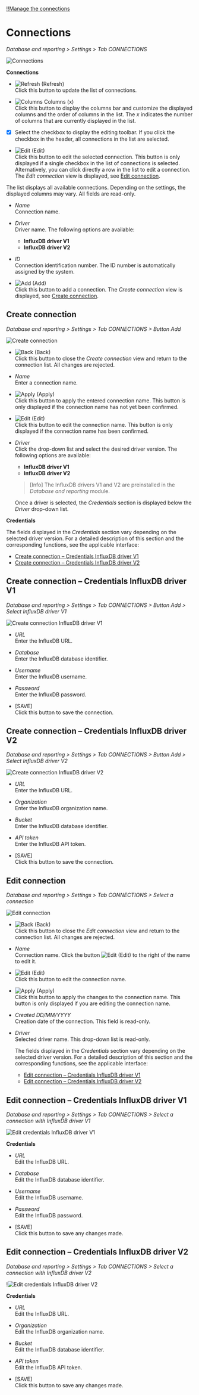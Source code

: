 [!!Manage the connections](../Integration/04_ManageConnections.md)

# Connections

*Database and reporting > Settings > Tab CONNECTIONS*

![Connections](../../Assets/Screenshots/DatabaseAndReporting/Settings/Connections/Connections.png "[Connections]")

**Connections**

- ![Refresh](../../Assets/Icons/Refresh01.png "[Refresh]") (Refresh)   
    Click this button to update the list of connections.

[comment]: <> (Sollte VIEW-Menü standardmäßig vorkommen? Frage gilt auch für Logs.)


- ![Columns](../../Assets/Icons/Columns.png "[Columns]") Columns (x)   
    Click this button to display the columns bar and customize the displayed columns and the order of columns in the list. The *x* indicates the number of columns that are currently displayed in the list.

- [x]     
    Select the checkbox to display the editing toolbar. If you click the checkbox in the header, all connections in the list are selected.

- ![Edit](../../Assets/Icons/Edit01.png "[Edit]") (Edit)  
    Click this button to edit the selected connection. This button is only displayed if a single checkbox in the list of connections is selected. Alternatively, you can click directly a row in the list to edit a connection. The *Edit connection* view is displayed, see [Edit connection](#edit-connection).


The list displays all available connections. Depending on the settings, the displayed columns may vary. All fields are read-only.

- *Name*  
    Connection name.

- *Driver*  
    Driver name. The following options are available:
    - **InfluxDB driver V1**
    - **InfluxDB driver V2**

- *ID*  
    Connection identification number. The ID number is automatically assigned by the system.

- ![Add](../../Assets/Icons/Plus01.png "[Add]") (Add)  
    Click this button to add a connection. The *Create connection* view is displayed, see [Create connection](#create-connection).


## Create connection

*Database and reporting > Settings > Tab CONNECTIONS > Button Add*

![Create connection](../../Assets/Screenshots/DatabaseAndReporting/Settings/Connections/CreateConnection.png "[Create connection]")

- ![Back](../../Assets/Icons/Back02.png "[Back]") (Back)   
    Click this button to close the *Create connection* view and return to the connection list. All changes are rejected.

- *Name*   
    Enter a connection name.

- ![Apply](../../Assets/Icons/Check.png "[Apply]") (Apply)  
    Click this button to apply the entered connection name. This button is only displayed if the connection name has not yet been confirmed. 

- ![Edit](../../Assets/Icons/Edit02.png "[Edit]") (Edit)  
    Click this button to edit the connection name. This button is only displayed if the connection name has been confirmed. 

- *Driver*  
    Click the drop-down list and select the desired driver version. The following options are available:
    - **InfluxDB driver V1**
    - **InfluxDB driver V2**
      
    > [Info] The InfluxDB drivers V1 and V2 are preinstalled in the *Database and reporting* module.

    Once a driver is selected, the *Credentials* section is displayed below the *Driver* drop-down list.

**Credentials**

The fields displayed in the *Credentials* section vary depending on the selected driver version. For a detailed description of this section and the corresponding functions, see the applicable interface: 
  - [Create connection &ndash; Credentials InfluxDB driver V1](#create-connection–-credentials-influxdb-driver-v1)   
  - [Create connection &ndash; Credentials InfluxDB driver V2](#create-connection–-credentials-influxdb-driver-v2) 
    

## Create connection &ndash; Credentials InfluxDB driver V1

*Database and reporting > Settings > Tab CONNECTIONS > Button Add > Select InfluxDB driver V1*

![Create connection InfluxDB driver V1](../../Assets/Screenshots/DatabaseAndReporting/Settings/Connections/CreateConnectionInfluxDBDriverV1.png "[Create connection InfluxDB driver V1]")

- *URL*  
    Enter the InfluxDB URL.

- *Database*  
    Enter the InfluxDB database identifier.

- *Username*  
    Enter the InfluxDB username.

- *Password*  
    Enter the InfluxDB password.

- [SAVE]  
    Click this button to save the connection.

    
## Create connection &ndash; Credentials InfluxDB driver V2

*Database and reporting > Settings > Tab CONNECTIONS > Button Add > Select InfluxDB driver V2*

![Create connection InfluxDB driver V2](../../Assets/Screenshots/DatabaseAndReporting/Settings/Connections/CreateConnectionInfluxDBDriverV2.png "[Create connection InfluxDB driver V2]")

- *URL*  
    Enter the InfluxDB URL.

- *Organization*  
    Enter the InfluxDB organization name.

- *Bucket*  
    Enter the InfluxDB database identifier.

- *API token*  
    Enter the InfluxDB API token.

- [SAVE]  
    Click this button to save the connection.


## Edit connection

*Database and reporting > Settings > Tab CONNECTIONS > Select a connection*

![Edit connection](../../Assets/Screenshots/DatabaseAndReporting/Settings/Connections/EditConnection.png "[Edit connection]")

- ![Back](../../Assets/Icons/Back02.png "[Back]") (Back)   
    Click this button to close the *Edit connection* view and return to the connection list. All changes are rejected.

- *Name*   
    Connection name. Click the button ![Edit](../../Assets/Icons/Edit02.png "[Edit]") (Edit) to the right of the name to edit it.

- ![Edit](../../Assets/Icons/Edit02.png "[Edit]") (Edit)  
    Click this button to edit the connection name.

- ![Apply](../../Assets/Icons/Check.png "[Apply]") (Apply)  
    Click this button to apply the changes to the connection name.  This button is only displayed if you are editing the connection name.

- *Created DD/MM/YYYY*  
    Creation date of the connection. This field is read-only.  

- *Driver*  
    Selected driver name. This drop-down list is read-only.

    The fields displayed in the *Credentials* section vary depending on the selected driver version. For a detailed description of this section and the corresponding functions, see the applicable interface: 
  - [Edit connection &ndash; Credentials InfluxDB driver V1](#edit-connection–-credentials-influxdb-driver-v1)   
  - [Edit connection &ndash; Credentials InfluxDB driver V2](#edit-connection–-credentials-influxdb-driver-v2) 
    

## Edit connection &ndash; Credentials InfluxDB driver V1

*Database and reporting > Settings > Tab CONNECTIONS > Select a connection with InfluxDB driver V1*

![Edit credentials InfluxDB driver V1](../../Assets/Screenshots/DatabaseAndReporting/Settings/Connections/EditConnection.png "[Edit credentials InfluxDB driver V1]")


**Credentials** 

- *URL*  
    Edit the InfluxDB URL.

- *Database*  
    Edit the InfluxDB database identifier.

- *Username*  
    Edit the InfluxDB username.

- *Password*  
    Edit the InfluxDB password.

- [SAVE]  
    Click this button to save any changes made.


## Edit connection &ndash; Credentials InfluxDB driver V2

*Database and reporting > Settings > Tab CONNECTIONS > Select a connection with InfluxDB driver V2*

!![Edit credentials InfluxDB driver V2](../../Assets/Screenshots/DatabaseAndReporting/Settings/Connections/ScreenshotFehlt.png "[Edit credentials InfluxDB driver V2]")

[comment]: <> (Screenshot ziehen / ziehen lassen)

**Credentials** 

- *URL*  
    Edit the InfluxDB URL.

- *Organization*  
    Edit the InfluxDB organization name.

- *Bucket*  
    Edit the InfluxDB database identifier.

- *API token*  
    Edit the InfluxDB API token.

- [SAVE]  
    Click this button to save any changes made.

    


